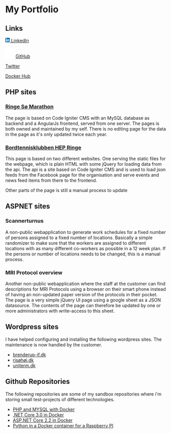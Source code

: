 # My Portfolio

## Links

[![logo](In-2CRev-14px.png)  LinkedIn](https://www.linkedin.com/in/slamidtfyn)

[![logo](GitHub-Mark-Light-32px.png)GitHub](https://github.com/slamidtfyn/)

[Twitter](https://twitter.com/slamidtfyn)

[Docker Hub](https://hub.docker.com/u/slamidtfyn)

## PHP sites

### [Ringe Sø Marathon](http://ringesømarathon.dk)

The page is based on Code Igniter CMS with an MySQL database as backend and a AngularJs frontend, served from one server. The pages is both owned and maintained by my self. There is no editing page for the data in the page as it's only updated twice each year.

### [Bordtennisklubben HEP Ringe](http://hep-ringe.dk)

This page is based on two different websites. One serving the static files for the webpage, which is plain HTML with some jQuery for loading data from the api. The api is a site based on Code Igniter CMS and is used to load json feeds from the Facebook page for the organisation and serve events and news feed items from there to the frontend. 

Other parts of the page is still a manual process to update

## ASPNET sites

### Scannerturnus

A non-public webapplication to generate work schedules for a fixed number of persons assigned to a fixed number of locations. Basically a simple randomizer to make sure that the workers are assigned to different locations with as many different co-workers as possible in a 12 week plan. If the persons or number of locations needs to be changed, this is a manual process.  

### MRI Protocol overview

Another non-public webapplication where the staff at the customer can find descriptions for MRI Protocols using a browser on their smart phone instead of having an non-updated paper version of the protocols in their pocket. The page is a very simple jQuery UI page using a google sheet as a JSON datasource. The contents of the page can therefore be updated by one or more administrators with write-access to this sheet. 

## Wordpress sites

I have helped configuring and installing the following wordpress sites. The maintenance is now handled by the customer.

- [brenderup-if.dk](http://brenderup-if.dk)
- [risøhøj.dk](https://risøhøj.dk)
- [uniterm.dk](http://uniterm.dk)

## Github Repositories

The following repositories are some of my sandbox repositories where i'm storing small test-projects of different technologies.

- [PHP and MYSQL with Docker](https://github.com/slamidtfyn/php-mysql)
- [.NET Core 3.0 in Docker](https://github.com/slamidtfyn/docker-dotnet3)
- [ASP.NET Core 2.2 in Docker](https://github.com/slamidtfyn/aspnetcore22)
- [Python in a Docker container for a Raspberry PI](https://github.com/slamidtfyn/rpi-python)



